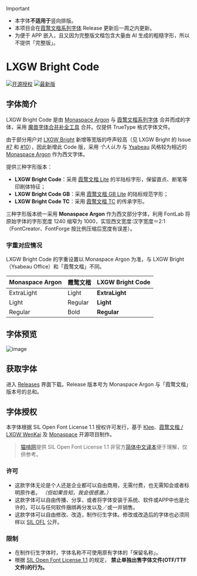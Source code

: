 >[!IMPORTANT]
> - 本字体**不适用于**竖向排版。
> - 本项目会在[霞鹜文楷系列字体](https://github.com/lxgw/LxgwWenKai) Release 更新后一周之内更新。
> - 为便于 APP 嵌入，且又因为完整版文楷包含大量由 AI 生成的粗糙字形，所以不提供「完整版」。

# LXGW Bright Code

[![开源授权](https://img.shields.io/github/license/lxgw/LxgwBright-Code)](https://github.com/lxgw/LxgwBright-Code)
[![最新版](https://img.shields.io/github/release/lxgw/LxgwBright-Code)](https://github.com/lxgw/LxgwBright-Code/releases)

## 字体简介

LXGW Bright Code 是由 [Monaspace Argon](https://github.com/githubnext/monaspace) 与 [霞鹜文楷系列字体](https://github.com/lxgw/LxgwWenKai) 合并而成的字体，采用 [魔兽字体合并补全工具](https://github.com/nowar-fonts/Warcraft-Font-Merger) 合并。仅提供 TrueType 格式字体文件。

由于部分用户对 [LXGW Bright](https://github.com/lxgw/LxgwBright) 新增等宽版的呼声较高（见 LXGW Bright 的 Issue [#7](https://github.com/lxgw/LxgwBright/issues/7) 和 [#10](https://github.com/lxgw/LxgwBright/issues/10)），因此新增此 Code 版，采用 *个人认为* 与 [Ysabeau](https://github.com/CatharsisFonts/Ysabeau) 风格较为相近的 [Monaspace Argon](https://github.com/githubnext/monaspace) 作为西文字体。

提供三种字形版本：

- **LXGW Bright Code**：采用 [霞鹜文楷 Lite](https://github.com/lxgw/LxgwWenkai-Lite) 的半陆标字形，保留直点、断笔等印刷体特征；
- **LXGW Bright Code GB**：采用 [霞鹜文楷 GB Lite](https://github.com/lxgw/LxgwWenkaiGB-Lite) 的陆标规范字形；
- **LXGW Bright Code TC**：采用 [霞鹜文楷 TC](https://github.com/lxgw/LxgwWenkaiTC) 的传承字形。

三种字形版本统一采用 **Monaspace Argon** 作为西文部分字体，利用 FontLab 将原始字体的字形宽度 1240 缩窄为 1000，实现西文宽度∶汉字宽度＝2∶1（FontCreator、FontForge 按比例压缩后宽度有误差）。

### 字重对应情况

LXGW Bright Code 的字重设置以 Monaspace Argon 为准，与 LXGW Bright（Ysabeau Office）和「霞鹜文楷」不同。

| Monaspace Argon | 霞鹜文楷 | LXGW Bright Code |
| --------------- | -------- | ---------------- |
| ExtraLight      | Light    | **ExtraLight**   |
| Light           | Regular  | **Light**        |
| Regular         | Bold     | **Regular**      |

## 字体预览

![image](https://github.com/user-attachments/assets/752c0fba-e96a-461c-9745-03350f4c8f93)

## 获取字体

进入 [Releases](https://github.com/lxgw/LxgwBright-Code/releases) 界面下载。Release 版本号为 Monaspace Argon 与「霞鹜文楷」版本号的总和。

## 字体授权

本字体根据 SIL Open Font License 1.1 授权许可发行，基于 [Klee](https://github.com/fontworks-fonts/Klee)、[霞鹜文楷 / LXGW WenKai](https://github.com/lxgw/LxgwWenKai) 及 [Monaspace](https://github.com/githubnext/monaspace) 开源项目制作。

> [猫啃网](https://www.maoken.com/)提供 SIL Open Font License 1.1 非官方[简体中文译本](https://www.maoken.com/ofl)便于理解，仅供参考。

### 许可

- 这款字体无论是个人还是企业都可以自由商用，无需付费，也无需知会或者标明原作者。 *（但如果告知，我会很感激。）*
- 这款字体可以自由传播、分享，或者将字体安装于系统、软件或APP中也是允许的，可以与任何软件捆绑再分发以及／或一并销售。
- 这款字体可以自由修改、改造，制作衍生字体。修改或改造后的字体也必须同样以 [SIL OFL](https://openfontlicense.org) 公开。

### 限制

- 在制作衍生字体时，字体名称不可使用原有字体的「保留名称」。
- 根据 [SIL Open Font License 1.1](https://openfontlicense.org) 的规定， **禁止单独出售字体文件(OTF/TTF文件)的行为。**

<!--
## Stargazers over time

[![Stargazers over time](https://starchart.cc/lxgw/LxgwBright-Code.svg)](https://starchart.cc/lxgw/LxgwBright-Code)
-->

